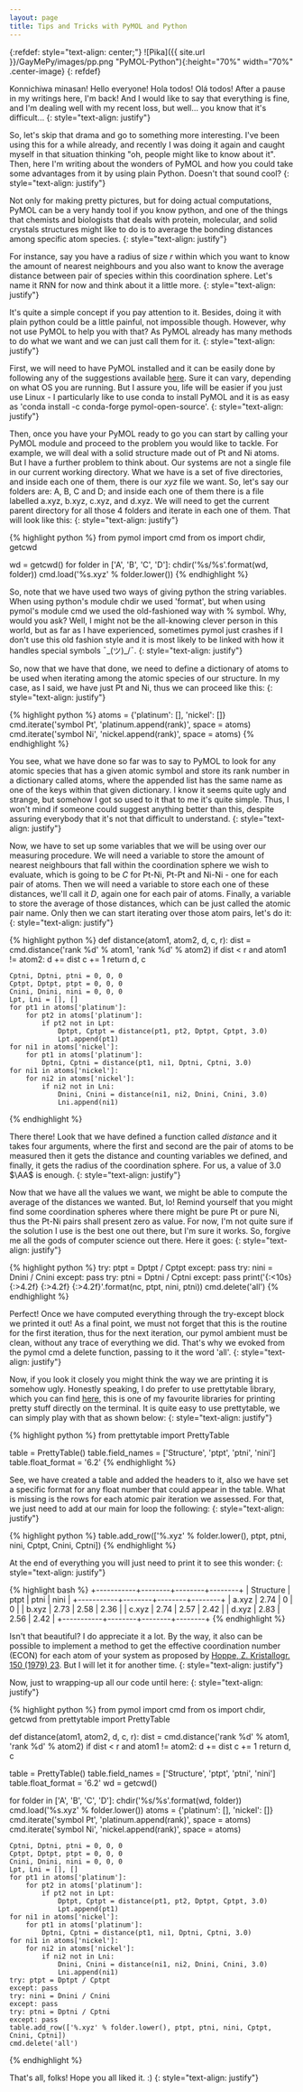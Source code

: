 ```yaml
---
layout: page
title: Tips and Tricks with PyMOL and Python
---
```


{:refdef: style="text-align: center;"}
![Pika]({{ site.url }}/GayMePy/images/pp.png "PyMOL-Python"){:height="70%" width="70%" .center-image}
{: refdef}

Konnichiwa minasan! Hello everyone! Hola todos! Olá todos! After a pause in my writings here, I'm back! And I would like to say that everything is fine, and I'm dealing well with my recent loss, but well... you know that it's difficult...
{: style="text-align: justify"}

So, let's skip that drama and go to something more interesting. I've been using this for a while already, and recently I was doing it again and caught myself in that situation thinking "oh, people might like to know about it". Then, here I'm writing about the wonders of PyMOL and how you could take some advantages from it by using plain Python. Doesn't that sound cool?
{: style="text-align: justify"}

Not only for making pretty pictures, but for doing actual computations, PyMOL can be a very handy tool if you know python, and one of the things that chemists and biologists that deals with protein, molecular, and solid crystals structures might like to do is to average the bonding distances among specific atom species.
{: style="text-align: justify"}

For instance, say you have a radius of size $r$ within which you want to know the amount of nearest neighbours and you also want to know the average distance between pair of species within this coordination sphere. Let's name it RNN for now and think about it a little more.
{: style="text-align: justify"}

It's quite a simple concept if you pay attention to it. Besides, doing it with plain python could be a little painful, not impossible though. However, why not use PyMOL to help you with that? As PyMOL already has many methods to do what we want and we can just call them for it.
{: style="text-align: justify"}

First, we will need to have PyMOL installed and it can be easily done by following any of the suggestions available [here](https://pymolwiki.org/index.php/Linux_Install). Sure it can vary, depending on what OS you are running. But I assure you, life will be easier if you just use Linux - I particularly like to use conda to install PyMOL and it is as easy as 'conda install -c conda-forge pymol-open-source'.
{: style="text-align: justify"}

Then, once you have your PyMOL ready to go you can start by calling your PyMOL module and proceed to the problem you would like to tackle. For example, we will deal with a solid structure made out of Pt and Ni atoms. But I have a further problem to think about. Our systems are not a single file in our current working directory. What we have is a set of five directories, and inside each one of them, there is our *xyz* file we want. So, let's say our folders are: A, B, C and D; and inside each one of them there is a file labelled a.xyz, b.xyz, c.xyz, and d.xyz. We will need to get the current parent directory for all those 4 folders and iterate in each one of them. That will look like this:
{: style="text-align: justify"}

{% highlight python %}
from pymol import cmd
from os import chdir, getcwd

wd = getcwd()
for folder in ['A', 'B', 'C', 'D']:
    chdir('%s/%s'.format(wd, folder))
    cmd.load('%s.xyz' % folder.lower())
{% endhighlight %}

So, note that we have used two ways of giving python the string variables. When using python's module chdir we used 'format', but when using pymol's module cmd we used the old-fashioned way with % symbol. Why, would you ask? Well, I might not be the all-knowing clever person in this world, but as far as I have experienced, sometimes pymol just crashes if I don't use this old fashion style and it is most likely to be linked with how it handles special symbols ¯\_(ツ)_/¯.
{: style="text-align: justify"}

So, now that we have that done, we need to define a dictionary of atoms to be used when iterating among the atomic species of our structure. In my case, as I said, we have just Pt and Ni, thus we can proceed like this:
{: style="text-align: justify"}

{% highlight python %}
    atoms = {'platinum': [], 'nickel': []}
    cmd.iterate('symbol Pt', 'platinum.append(rank)', space = atoms)
    cmd.iterate('symbol Ni', 'nickel.append(rank)', space = atoms)
{% endhighlight %}

You see, what we have done so far was to say to PyMOL to look for any atomic species that has a given atomic symbol and store its rank number in a dictionary called atoms, where the appended list has the same name as one of the keys within that given dictionary. I know it seems quite ugly and strange, but somehow I got so used to it that to me it's quite simple. Thus, I won't mind if someone could suggest anything better than this, despite assuring everybody that it's not that difficult to understand.
{: style="text-align: justify"}

Now, we have to set up some variables that we will be using over our measuring procedure. We will need a variable to store the amount of nearest neighbours that fall within the coordination sphere we wish to evaluate, which is going to be *C* for Pt-Ni, Pt-Pt and Ni-Ni - one for each pair of atoms. Then we will need a variable to store each one of these distances, we'll call it *D*, again one for each pair of atoms. Finally, a variable to store the average of those distances, which can be just called the atomic pair name. Only then we can start iterating over those atom pairs, let's do it:
{: style="text-align: justify"}

{% highlight python %}
def distance(atom1, atom2, d, c, r):
    dist = cmd.distance('rank %d' % atom1, 'rank %d' % atom2)
    if dist < r and atom1 != atom2:
        d += dist
        c += 1
    return d, c

    Cptni, Dptni, ptni = 0, 0, 0
    Cptpt, Dptpt, ptpt = 0, 0, 0
    Cnini, Dnini, nini = 0, 0, 0
    Lpt, Lni = [], []
    for pt1 in atoms['platinum']:
        for pt2 in atoms['platinum']:
            if pt2 not in Lpt:
                Dptpt, Cptpt = distance(pt1, pt2, Dptpt, Cptpt, 3.0)
                Lpt.append(pt1)
    for ni1 in atoms['nickel']:
        for pt1 in atoms['platinum']:
            Dptni, Cptni = distance(pt1, ni1, Dptni, Cptni, 3.0)
    for ni1 in atoms['nickel']:
        for ni2 in atoms['nickel']:
            if ni2 not in Lni:
                Dnini, Cnini = distance(ni1, ni2, Dnini, Cnini, 3.0)
                Lni.append(ni1)
{% endhighlight %}

There there! Look that we have defined a function called *distance* and it takes four arguments, where the first and second are the pair of atoms to be measured then it gets the distance and counting variables we defined, and finally, it gets the radius of the coordination sphere. For us, a value of 3.0 $\AA$ is enough.
{: style="text-align: justify"}

Now that we have all the values we want, we might be able to compute the average of the distances we wanted. But, lo! Remind yourself that you might find some coordination spheres where there might be pure Pt or pure Ni, thus the Pt-Ni pairs shall present zero as value. For now, I'm not quite sure if the solution I use is the best one out there, but I'm sure it works. So, forgive me all the gods of computer science out there. Here it goes:
{: style="text-align: justify"}

{% highlight python %}
    try: ptpt = Dptpt / Cptpt
    except: pass
    try: nini = Dnini / Cnini
    except: pass
    try: ptni = Dptni / Cptni
    except: pass
    print('{:<10s} {:>4.2f} {:>4.2f} {:>4.2f}'.format(nc, ptpt, nini, ptni))
    cmd.delete('all')
{% endhighlight %}

Perfect! Once we have computed everything through the try-except block we printed it out! As a final point, we must not forget that this is the routine for the first iteration, thus for the next iteration, our pymol ambient must be clean, without any trace of everything we did. That's why we evoked from the pymol cmd a delete function, passing to it the word 'all'.
{: style="text-align: justify"}

Now, if you look it closely you might think the way we are printing it is somehow ugly. Honestly speaking, I do prefer to use prettytable library, which you can find [here](https://pypi.org/project/prettytable/), this is one of my favourite libraries for printing pretty stuff directly on the terminal. It is quite easy to use prettytable, we can simply play with that as shown below:
{: style="text-align: justify"}

{% highlight python %}
from prettytable import PrettyTable

table = PrettyTable()
table.field_names = ['Structure', 'ptpt', 'ptni', 'nini']
table.float_format = '6.2'
{% endhighlight %}

See, we have created a table and added the headers to it, also we have set a specific format for any float number that could appear in the table. What is missing is the rows for each atomic pair iteration we assessed. For that, we just need to add at our main for loop the following:
{: style="text-align: justify"}

{% highlight python %}
    table.add_row(['%.xyz' % folder.lower(), ptpt, ptni, nini, Cptpt, Cnini, Cptni])
{% endhighlight %}

At the end of everything you will just need to print it to see this wonder:
{: style="text-align: justify"}

{% highlight bash %}
+-----------+--------+--------+--------+
| Structure |  ptpt  |  ptni  |  nini  |
+-----------+--------+--------+--------+
|   a.xyz   |   2.74 |   0    |   0    |
|   b.xyz   |   2.73 |   2.58 |   2.36 |
|   c.xyz   |   2.74 |   2.57 |   2.42 |
|   d.xyz   |   2.83 |   2.56 |   2.42 |
+-----------+--------+--------+--------+
{% endhighlight %}

Isn't that beautiful? I do appreciate it a lot. By the way, it also can be possible to implement a method to get the effective coordination number (ECON) for each atom of your system as proposed by [Hoppe, Z. Kristallogr. 150 (1979) 23](http://dx.doi.org/10.1524/zkri.1979.150.14.23). But I will let it for another time.
{: style="text-align: justify"}

Now, just to wrapping-up all our code until here:
{: style="text-align: justify"}

{% highlight python %}
from pymol import cmd
from os import chdir, getcwd
from prettytable import PrettyTable

def distance(atom1, atom2, d, c, r):
    dist = cmd.distance('rank %d' % atom1, 'rank %d' % atom2)
    if dist < r and atom1 != atom2:
        d += dist
        c += 1
    return d, c

table = PrettyTable()
table.field_names = ['Structure', 'ptpt', 'ptni', 'nini']
table.float_format = '6.2'
wd = getcwd()

for folder in ['A', 'B', 'C', 'D']:
    chdir('%s/%s'.format(wd, folder))
    cmd.load('%s.xyz' % folder.lower())
    atoms = {'platinum': [], 'nickel': []}
    cmd.iterate('symbol Pt', 'platinum.append(rank)', space = atoms)
    cmd.iterate('symbol Ni', 'nickel.append(rank)', space = atoms)

    Cptni, Dptni, ptni = 0, 0, 0
    Cptpt, Dptpt, ptpt = 0, 0, 0
    Cnini, Dnini, nini = 0, 0, 0
    Lpt, Lni = [], []
    for pt1 in atoms['platinum']:
        for pt2 in atoms['platinum']:
            if pt2 not in Lpt:
                Dptpt, Cptpt = distance(pt1, pt2, Dptpt, Cptpt, 3.0)
                Lpt.append(pt1)
    for ni1 in atoms['nickel']:
        for pt1 in atoms['platinum']:
            Dptni, Cptni = distance(pt1, ni1, Dptni, Cptni, 3.0)
    for ni1 in atoms['nickel']:
        for ni2 in atoms['nickel']:
            if ni2 not in Lni:
                Dnini, Cnini = distance(ni1, ni2, Dnini, Cnini, 3.0)
                Lni.append(ni1)
    try: ptpt = Dptpt / Cptpt
    except: pass
    try: nini = Dnini / Cnini
    except: pass
    try: ptni = Dptni / Cptni
    except: pass
    table.add_row(['%.xyz' % folder.lower(), ptpt, ptni, nini, Cptpt, Cnini, Cptni])
    cmd.delete('all')
{% endhighlight %}

That's all, folks! Hope you all liked it. :)
{: style="text-align: justify"}
